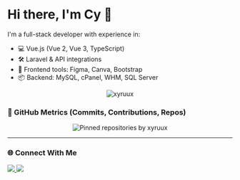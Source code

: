 # Hi there, I'm Cy 👋

I'm a full-stack developer with experience in:

- 💻 Vue.js (Vue 2, Vue 3, TypeScript)
- 🛠️ Laravel & API integrations
- 🎨 Frontend tools: Figma, Canva, Bootstrap
- 📦 Backend: MySQL, cPanel, WHM, SQL Server

<p align="center">
  <img src="https://komarev.com/ghpvc/?username=xyruux&label=Profile%20views&color=0e75b6&style=flat" alt="xyruux" />
</p>
 

### 🚀 GitHub Metrics (Commits, Contributions, Repos)

<p align="center">
  <img src="https://github-metrics.vercel.app/api/pinned?user=xyruux&template=classic&layout=compact&repositories=4&theme=tokyonight" alt="Pinned repositories by xyruux" />
</p>

---

### 🌐 Connect With Me

<p>
  <a href="mailto:cyrusmabulay@gmail.com">
    <img src="https://img.shields.io/badge/📧 Email-D14836?style=for-the-badge&logo=gmail&logoColor=white" />
  </a>
  <a href="https://linkedin.com/in/cyrus-m-635588215" target="_blank">
    <img src="https://img.shields.io/badge/LinkedIn-0077B5?style=for-the-badge&logo=linkedin&logoColor=white" />
  </a>
  <!-- Add your portfolio if you have -->
  <!-- <a href="https://xyruux.dev" target="_blank">
    <img src="https://img.shields.io/badge/🌐 Portfolio-000?style=for-the-badge&logo=firefox&logoColor=white" />
  </a> -->
</p>
